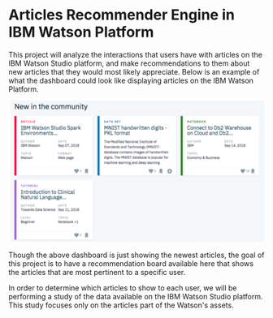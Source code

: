 # Articles Recommender Engine in IBM Watson Platform

This project will analyze the interactions that users have with articles on the IBM Watson Studio platform, and make recommendations to them about new articles that they would most likely appreciate. Below is an example of what the dashboard could look like displaying articles on the IBM Watson Platform. 

![IBM Watson Dashboard](image/ibm.png)


Though the above dashboard is just showing the newest articles, the goal of this project is to have a recommendation board available here that shows the articles that are most pertinent to a specific user.

In order to determine which articles to show to each user, we will be performing a study of the data available on the IBM Watson Studio platform. This study focuses only on the articles part of the Watson's assets. 